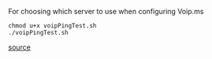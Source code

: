 For choosing which server to use when configuring Voip.ms

`chmod u+x voipPingTest.sh`  
`./voipPingTest.sh`

[source](http://wiki.voip.ms/article/Choosing_Server)

